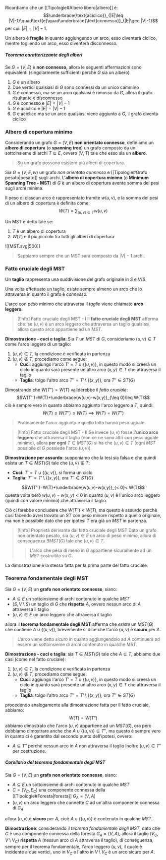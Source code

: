 Ricordiamo che un [[Tipologie#Albero libero|albero]] è:
$$\underbrace{\text{aciclico}}_{|E|\leq |V|-1}\quad\text{e}\quad\underbrace{\text{connesso}}_{|E|\geq |V|-1}$$
per cui: $|E|=|V|-1$.

Un albero è **fragile** in quanto aggiungendo un arco, esso diventerà ciclico, mentre togliendo un arco, esso diventerà disconnesso.

##### Teorema caratterizzante degli alberi
Se $G=(V,E)$ è **non connesso**, allora le seguenti affermazioni sono equivalenti (singolarmente sufficienti perchè $G$ sia un albero)
1. $G$ è un albero
2. Due vertici qualsiasi di $G$ sono connessi da un unico cammino
3. $G$ è connesso, ma se un arco qualsiasi è rimosso da $G$, allora il grafo risultante è disconnesso
4. $G$ è connesso e $|E|=|V|-1$
5. $G$ è aciclico e $|E|=|V|-1$
6. $G$ è aciclico ma se un arco qualsiasi viene aggiunto a $G$, il grafo diventa ciclico

### Albero di copertura minimo
Considerando un grafo $G=(V,E)$ **non orientato connesso**,
definiamo un **albero di copertura** (o **spanning tree**) un grafo composto da un sottoinsieme di archi $T\subseteq E$, ovvero $(V,T)$ tale che esso sia un **albero**.
>Su un grafo possono esistere più alberi di copertura.

Sia $G=(V,E,w)$ un grafo _non orientato connesso_ e [[Tipologie#Grafo pesato|pesato]] sugli archi.
L'**albero di copertura minimo** (o **Minimum Spanning Tree - MST**) di $G$ è un albero di copertura avente somma dei pesi sugli archi minima.

Il peso di ciascun arco è rappresentato tramite $w(u,v)$, e la somma dei pesi di un albero di copertura è definita come:
$$W(T)=\sum_{(u,v)\in T}w(u,v)$$

Un MST è detto tale se:
1. $T$ è un albero di copertura
2. $W(T)$ è il più piccolo tra tutti gli alberi di copertura

![[MST.svg|500]]

>Sappiamo sempre che un MST sarà composto da $|V|-1$ archi.

### Fatto cruciale degli MST
Un **taglio** rappresenta una suddivisione del grafo originale in $S$ e $V/S$.

Una volta effettuato un taglio, esiste sempre almeno un arco che lo attraversa in quanto il grafo è _connesso_.

L'arco con peso minimo che attraversa il _taglio_ viene chiamato **arco leggero**.

>[!Info] Fatto cruciale degli MST - I
>Il **fatto cruciale degli MST** afferma che: se $(u,v)$ è un arco leggero che attraversa un taglio qualsiasi, allora questo arco appartiene ad un $MST$.

**Dimostrazione - cuci e taglia**:
Sia $T$ un $MST$ di $G$, consideriamo $(u,v)\in T$ come l'arco leggero di un taglio:
1. $(u,v)\in T$, la condizione è verificata in partenza
2. $(u,v)\notin T$, procediamo come segue:
	- **Cuci**: aggiungo l'arco $T'=T\cup \{(u,v)\}$, in questo modo si creerà un ciclo in quanto sarà presente un altro arco $(x,y)\in T$ che attraversa il taglio
	- **Taglia**: tolgo l'altro arco $T''=T'\setminus\{(x,y)\}$, ora $T''\in ST(G)$

Dimostrando che $W(T'')=W(T)$ validerebbe il _fatto cruciale_:
$$W(T'')=W(T)+\underbrace{w(u,v)-w(x,y)}_{\leq 0}\leq W(T)$$
ciò è sempre vero in quanto abbiamo aggiunto l'arco leggero a $T$, quindi:
$$W(T)\leq W(T'')\leq W(T)\implies W(T)=W(T'')$$
>Praticamente l'arco aggiunto e quello tolto hanno peso uguale.

>[!Info] Fatto cruciale degli MST - II
>Se invece $(u,v)$ fosse **l'unico arco leggero** che attraversa il taglio (non ce ne sono altri con peso uguale minimo), allora **per ogni** $T\in MST(G)$ si ha che $(u,v)\in T$ (ogni $MST$ possibile di $G$ possiede l'arco $(u,v)$).

**Dimostrazione per assurdo**: supponiamo che la tesi sia falsa e che quindi esista un $T\in MST(G)$ tale che $(u,v)\notin T$:
- **Cuci**: $T'=T\cup \{(u,v)\}$, si forma un ciclo
- **Taglia**: $T''=T'\setminus\{(x,y)\}$, ora $T''\in ST(G)$

$$W(T'')=W(T)+\underbrace{w(u,v)-w(x,y)}_{< 0}< W(T)$$
questa volta però $w(u,v)-w(x,y)<0$ in quanto $(u,v)$ è l'unico arco leggero (quindi con valore minimo) che attraversa il taglio.

Ciò ci farebbe concludere che $W(T'')<W(T)$, ma questo è assurdo perchè così facendo avrei trovato un $ST$ con peso minore rispetto a quello originale, ma non è possibile dato che per ipotesi $T$ era già un $MST$ in partenza.

>[!Info] Proprietà derivante dal fatto cruciale degli MST
>Dato un grafo non orientato pesato, sia $(u,v)\in E$ un arco di peso minimo, allora di conseguenza $\exists MST(G)$ tale che $(u,v)\in T$.
>
>>L'arco che pesa di meno in $G$ appartiene sicuramente ad un $MST$ costruitito su $G$.

La dimostrazione è la stessa fatta per la prima parte del fatto cruciale.

### Teorema fondamentale degli MST
Sia $G=(V,E)$ un **grafo non orientato connesso**, siano:
- $A\subseteq E$ un sottoinsieme di archi contenuto in qualche $MST$
- $(S,V\setminus S)$ un taglio di $G$ che **rispetta** $A$, ovvero nessun arco di $A$ attraversa il taglio
- $(u,v)\in E$ un arco leggero che attraversa il taglio

allora il **teorema fondamentale degli MST** afferma che _esiste_ un $MST(G)$ che contiene $A\cup\{(u,v)\}$, brevemente si dice che l'arco $(u,v)$ è **sicuro** per $A$.
>L'arco viene detto _sicuro_ in quanto aggiungendolo ad $A$ continuerà ad essere un sottoinsieme di archi contenuto in qualche $MST$.

**Dimostrazione - cuci e taglia**:
sia $T\in MST(G)$ tale che $A\subseteq T$, abbiamo due casi (come nel fatto cruciale):
1. $(u,v)\in T$, la condizione è verificata in partenza
2. $(u,v)\notin T$, procediamo come segue:
	- **Cuci**: aggiungo l'arco $T'=T\cup \{(u,v)\}$, in questo modo si creerà un ciclo in quanto sarà presente un altro arco $(x,y)\in T$ che attraversa il taglio
	- **Taglia**: tolgo l'altro arco $T''=T'\setminus\{(x,y)\}$, ora $T''\in ST(G)$

procedendo analogamente alla dimostrazione fatta per il fatto cruciale, abbiamo:
$$W(T)=W(T'')$$
abbiamo dimostrato che l'arco $(u,v)$ appartiene ad un $MST(G)$, ora però dobbiamo dimostrare anche che $A\cup\{(u,v)\}\subseteq T''$, ma questo è sempre vero in quanto ci è garantito dal secondo punto dell'ipotesi, ovvero:
- $A\subseteq T''$ perchè nessun arco in $A$ non attraversa il taglio
Inoltre $(u,v)\in T''$ per costruzione.

##### Corollario del teorema fondamentale degli MST
Sia $G=(V,E)$ un **grafo non orientato connesso**, siano:
- $A\subseteq E$ un sottoinsieme di archi contenuto in qualche $MST$
- $C=(V_C,E_C)$ una componente connessa della [[Tipologie#Foresta|foresta]] $G_A=(V,A)$
- $(u,v)$ un arco leggero che connette $C$ ad un'altra componente connessa di $G_A$

allora $(u,v)$ è **sicuro** per $A$, cioè $A\cup\{(u,v)\}$ è contenuto in qualche $MST$.

**Dimostrazione**: considerando il _teorema fondamentale degli MST_, dato che $C$ è una componente connessa della foresta $G_A=(V,A)$, allora il taglio $(V_C,V\setminus V_C)$ **rispetta** $A$ (nessun arco di $A$ attraversa il taglio), di conseguenza, sempre per il teorema fondamentale, l'arco leggero $(u,v)$, il quale è incidente a due vertici, uno in $V_C$ e l'altro in $V\setminus V_C$ è un arco sicuro per $A$.


